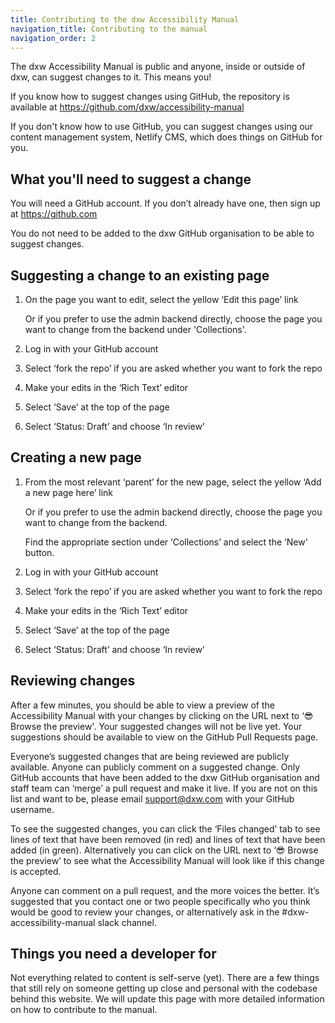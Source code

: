 ```yaml
---
title: Contributing to the dxw Accessibility Manual
navigation_title: Contributing to the manual
navigation_order: 2
---
```


The dxw Accessibility Manual is public and anyone, inside or outside of dxw, can suggest changes to it. This means you!

If you know how to suggest changes using GitHub, the repository is available at <https://github.com/dxw/accessibility-manual>

If you don't know how to use GitHub, you can suggest changes using our content management system, Netlify CMS, which does things on GitHub for you.

## What you'll need to suggest a change

You will need a GitHub account. If you don’t already have one, then sign up at <https://github.com>

You do not need to be added to the dxw GitHub organisation to be able to suggest changes.

## Suggesting a change to an existing page

1. On the page you want to edit, select the yellow ‘Edit this page’ link

   Or if you prefer to use the admin backend directly, choose the page you want to change from the backend under 'Collections'.

1. Log in with your GitHub account

1. Select ‘fork the repo’ if you are asked whether you want to fork the repo

1. Make your edits in the ‘Rich Text’ editor

1. Select ‘Save’ at the top of the page

1. Select ‘Status: Draft’ and choose ‘In review’

## Creating a new page

1. From the most relevant ‘parent’ for the new page, select the yellow ‘Add a new page here’ link

   Or if you prefer to use the admin backend directly, choose the page you want to change from the backend.

   Find the appropriate section under ‘Collections’ and select the ‘New' button.

1. Log in with your GitHub account

1. Select ‘fork the repo’ if you are asked whether you want to fork the repo

1. Make your edits in the ‘Rich Text’ editor

1. Select ‘Save’ at the top of the page

1. Select ‘Status: Draft’ and choose ‘In review’

## Reviewing changes

After a few minutes, you should be able to view a preview of the Accessibility Manual with your changes by clicking on the URL next to ‘😎 Browse the preview'. Your suggested changes will not be live yet. Your suggestions should be available to view on the GitHub Pull Requests page.

Everyone’s suggested changes that are being reviewed are publicly available. Anyone can publicly comment on a suggested change. Only GitHub accounts that have been added to the dxw GitHub organisation and staff team can ‘merge’ a pull request and make it live. If you are not on this list and want to be, please email <support@dxw.com> with your GitHub username.

To see the suggested changes, you can click the ‘Files changed’ tab to see lines of text that have been removed (in red) and lines of text that have been added (in green). Alternatively you can click on the URL next to ‘😎 Browse the preview’ to see what the Accessibility Manual will look like if this change is accepted.

Anyone can comment on a pull request, and the more voices the better. It’s suggested that you contact one or two people specifically who you think would be good to review your changes, or alternatively ask in the #dxw-accessibility-manual slack channel.

## Things you need a developer for

Not everything related to content is self-serve (yet). There are a few things that still rely on someone getting up close and personal with the codebase behind this website. We will update this page with more detailed information on how to contribute to the manual.
